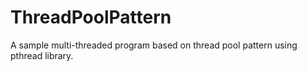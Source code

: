 # ThreadPoolPattern
A sample multi-threaded program based on thread pool pattern using pthread library.
